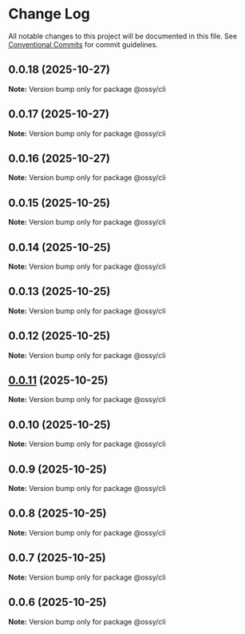 # Change Log

All notable changes to this project will be documented in this file.
See [Conventional Commits](https://conventionalcommits.org) for commit guidelines.

## 0.0.18 (2025-10-27)

**Note:** Version bump only for package @ossy/cli





## 0.0.17 (2025-10-27)

**Note:** Version bump only for package @ossy/cli





## 0.0.16 (2025-10-27)

**Note:** Version bump only for package @ossy/cli





## 0.0.15 (2025-10-25)

**Note:** Version bump only for package @ossy/cli





## 0.0.14 (2025-10-25)

**Note:** Version bump only for package @ossy/cli





## 0.0.13 (2025-10-25)

**Note:** Version bump only for package @ossy/cli





## 0.0.12 (2025-10-25)

**Note:** Version bump only for package @ossy/cli





## [0.0.11](https://github.com/ossy-se/packages/compare/@ossy/cli@0.0.10...@ossy/cli@0.0.11) (2025-10-25)

**Note:** Version bump only for package @ossy/cli





## 0.0.10 (2025-10-25)

**Note:** Version bump only for package @ossy/cli





## 0.0.9 (2025-10-25)

**Note:** Version bump only for package @ossy/cli





## 0.0.8 (2025-10-25)

**Note:** Version bump only for package @ossy/cli





## 0.0.7 (2025-10-25)

**Note:** Version bump only for package @ossy/cli





## 0.0.6 (2025-10-25)

**Note:** Version bump only for package @ossy/cli
